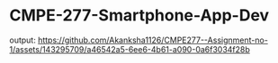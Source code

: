 # CMPE-277-Smartphone-App-Dev
output:
https://github.com/Akanksha1126/CMPE277--Assignment-no-1/assets/143295709/a46542a5-6ee6-4b61-a090-0a6f3034f28b

